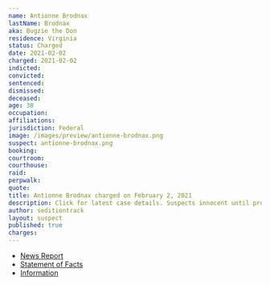 ```yaml
---
name: Antionne Brodnax
lastName: Brodnax
aka: Bugzie the Don
residence: Virginia
status: Charged
date: 2021-02-02
charged: 2021-02-02
indicted:
convicted: 
sentenced: 
dismissed: 
deceased:
age: 38
occupation:
affiliations:
jurisdiction: Federal
image: /images/preview/antionne-brodnax.png
suspect: antionne-brodnax.png
booking:
courtroom:
courthouse:
raid:
perpwalk:
quote:
title: Antionne Brodnax charged on February 2, 2021
description: Click for latest case details. Suspects innocent until proven guilty.
author: seditiontrack
layout: suspect
published: true
charges:
---
```

- [News Report](https://www.wric.com/news/crime/man-arrested-in-sandston-for-entering-u-s-capitol-building-during-jan-6-riot/)
- [Statement of Facts](https://www.justice.gov/usao-dc/case-multi-defendant/file/1378461/download)
- [Information](https://www.justice.gov/usao-dc/case-multi-defendant/file/1394471/download)
